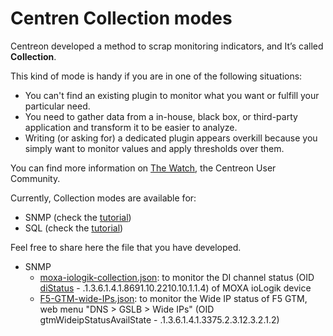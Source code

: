 # Centren Collection modes
Centreon developed a method to scrap monitoring indicators, and It’s called **Collection**.

This kind of mode is handy if you are in one of the following situations:
* You can't find an existing plugin to monitor what you want or fulfill your particular need.
* You need to gather data from a in-house, black box, or third-party application and transform it to be easier to analyze.
* Writing (or asking for) a dedicated plugin appears overkill because you simply want to monitor values and apply thresholds over them.

You can find more information on [The Watch](https://thewatch.centreon.com/data-collection-6/centreon-plugins-discover-collection-modes-131), the Centreon User Community.

Currently, Collection modes are available for:
* SNMP (check the [tutorial](https://thewatch.centreon.com/product-how-to-21/snmp-collection-tutorial-132))
* SQL (check the [tutorial](https://thewatch.centreon.com/product-how-to-21/sql-collection-tutorial-134))

Feel free to share here the file that you have developed.

* SNMP
  * [moxa-iologik-collection.json](snmp/moxa-iologik-collection.json): to monitor the DI channel status (OID [diStatus](http://www.circitor.fr/Mibs/Html/M/MOXA-IO-E2210-MIB.php#DiEntry) - .1.3.6.1.4.1.8691.10.2210.10.1.1.4) of MOXA ioLogik device
  * [F5-GTM-wide-IPs.json](src/contrib/collection): to monitor the Wide IP status of F5 GTM, web menu "DNS > GSLB > Wide IPs" (OID gtmWideipStatusAvailState - .1.3.6.1.4.1.3375.2.3.12.3.2.1.2)